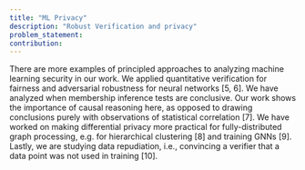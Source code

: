 ```yaml
---
title: "ML Privacy"
description: "Robust Verification and privacy"
problem_statement: 
contribution: 
---
```


There are more examples of principled approaches to analyzing machine learning
security in our work. We applied quantitative verification for fairness and adversarial robustness for
neural networks [5, 6]. We have analyzed when membership inference tests are conclusive. Our work
shows the importance of causal reasoning here, as opposed to drawing conclusions purely with observations of statistical correlation [7]. We have worked on making differential privacy more practical for
fully-distributed graph processing, e.g. for hierarchical clustering [8] and training GNNs [9]. Lastly, we
are studying data repudiation, i.e., convincing a verifier that a data point was not used in training [10].